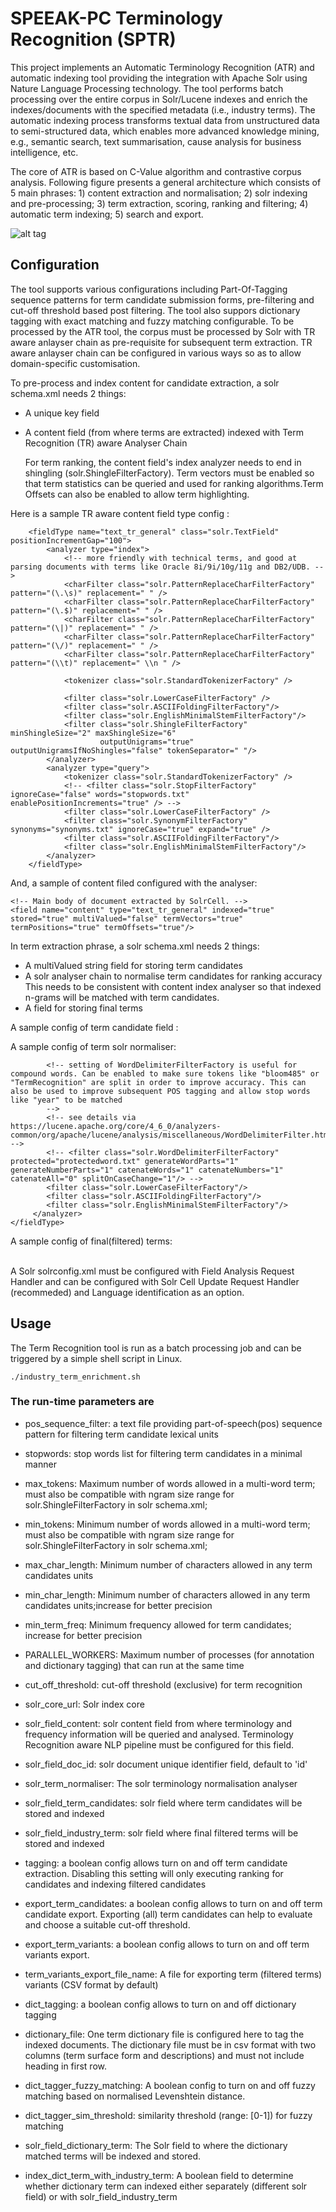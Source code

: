 # SPEEAK-PC Terminology Recognition (SPTR)

This project implements an Automatic Terminology Recognition (ATR) and automatic indexing tool providing the integration with Apache Solr using Nature Language Processing technology. The tool performs batch processing over the entire corpus in Solr/Lucene indexes and enrich the indexes/documents with the specified metadata (i.e., industry terms). The automatic indexing process transforms textual data from unstructured data to semi-structured data, which enables more advanced knowledge mining, e.g., semantic search, text summarisation,  cause analysis for business intelligence, etc.

The core of ATR is based on C-Value algorithm and contrastive corpus analysis. Following figure presents a general architecture which consists of 5 main phrases: 1) content extraction and normalisation; 2) solr indexing and pre-processing; 3) term extraction, scoring, ranking and filtering; 4) automatic term indexing; 5) search and export.

![alt tag](https://github.com/jerrygaoLondon/SPTR/blob/master/general_architecture.JPG)

## Configuration

The tool supports various configurations including Part-Of-Tagging sequence patterns for term candidate submission forms, pre-filtering and cut-off threshold based post filtering. The tool also suppors dictionary tagging with exact matching and fuzzy matching configurable. To be processed by the ATR tool, the corpus must be processed by Solr with TR aware anlayser chain as pre-requisite for subsequent term extraction. TR aware anlayser chain can be configured in various ways so as to allow domain-specific customisation.

To pre-process and index content for candidate extraction, a solr schema.xml needs 2 things:
 * A unique key field
 * A content field (from where terms are extracted) indexed with Term Recognition (TR) aware Analyser Chain
 
	For term ranking, the content field's index analyzer needs to end in shingling (solr.ShingleFilterFactory). Term vectors must be enabled so that term statistics can be queried and used for ranking algorithms.Term Offsets can also be enabled to allow term highlighting.
	
 Here is a sample TR aware content field type config :
	
		<fieldType name="text_tr_general" class="solr.TextField" positionIncrementGap="100">
			<analyzer type="index">
				<!-- more friendly with technical terms, and good at parsing documents with terms like Oracle 8i/9i/10g/11g and DB2/UDB. -->
				<charFilter class="solr.PatternReplaceCharFilterFactory" pattern="(\.\s)" replacement=" " />
				<charFilter class="solr.PatternReplaceCharFilterFactory" pattern="(\.$)" replacement=" " />
				<charFilter class="solr.PatternReplaceCharFilterFactory" pattern="(\|)" replacement=" " />
				<charFilter class="solr.PatternReplaceCharFilterFactory" pattern="(\/)" replacement=" " />
				<charFilter class="solr.PatternReplaceCharFilterFactory" pattern="(\\t)" replacement=" \\n " />
				
				<tokenizer class="solr.StandardTokenizerFactory" />
				
				<filter class="solr.LowerCaseFilterFactory" />
				<filter class="solr.ASCIIFoldingFilterFactory"/>
				<filter class="solr.EnglishMinimalStemFilterFactory"/>
				<filter class="solr.ShingleFilterFactory" minShingleSize="2" maxShingleSize="6"
						outputUnigrams="true" outputUnigramsIfNoShingles="false" tokenSeparator=" "/>
			</analyzer>
			<analyzer type="query">				
				<tokenizer class="solr.StandardTokenizerFactory" />
				<!-- <filter class="solr.StopFilterFactory" ignoreCase="false" words="stopwords.txt" enablePositionIncrements="true" /> -->
				<filter class="solr.LowerCaseFilterFactory" />
				<filter class="solr.SynonymFilterFactory" synonyms="synonyms.txt" ignoreCase="true" expand="true" />				
				<filter class="solr.ASCIIFoldingFilterFactory"/>
				<filter class="solr.EnglishMinimalStemFilterFactory"/>
			</analyzer>
		</fieldType>

 And, a sample of content filed configured with the analyser:
	
	<!-- Main body of document extracted by SolrCell. -->
	<field name="content" type="text_tr_general" indexed="true" stored="true" multiValued="false" termVectors="true" termPositions="true" termOffsets="true"/>

In term extraction phrase, a solr schema.xml needs 2 things:
 * A multiValued string field for storing term candidates 
 * A solr analyser chain to normalise term candidates for ranking accuracy
		This needs to be consistent with content index analyser so that indexed n-grams will be matched with term candidates.
 * A field for storing final terms
		
 A sample config of term candidate field :
	<!-- A dynamicField field can be configured for terms needs be indexed and stored with term vectors and offsets.-->
	<dynamicField name="*_tvss" type="string" indexed="true"  stored="true" multiValued="true" termVectors="true" termPositions="true" termOffsets="true"/>
	
 A sample config of term solr normaliser:
	<fieldType name="industry_term_normaliser" class="solr.TextField" positionIncrementGap="100">
		<analyzer>
			<tokenizer class="solr.StandardTokenizerFactory" />
			<!--<charFilter class="solr.PatternReplaceCharFilterFactory" pattern="(\-)" replacement=" " />-->
			
			<!-- setting of WordDelimiterFilterFactory is useful for compound words. Can be enabled to make sure tokens like "bloom485" or "TermRecognition" are split in order to improve accuracy. This can also be used to improve subsequent POS tagging and allow stop words like "year" to be matched
			-->
			<!-- see details via https://lucene.apache.org/core/4_6_0/analyzers-common/org/apache/lucene/analysis/miscellaneous/WordDelimiterFilter.html -->
			<!-- <filter class="solr.WordDelimiterFilterFactory" protected="protectedword.txt" generateWordParts="1" generateNumberParts="1" catenateWords="1" catenateNumbers="1" catenateAll="0" splitOnCaseChange="1"/> -->
			<filter class="solr.LowerCaseFilterFactory"/>
			<filter class="solr.ASCIIFoldingFilterFactory"/>
			<filter class="solr.EnglishMinimalStemFilterFactory"/>
		 </analyzer>
	</fieldType>
	
 A sample config of final(filtered) terms:
	<field name="industryTerm" type="industry_term_type" indexed="true" stored="true" multiValued="true" omitNorms="true" termVectors="true"/>
	<!-- Experimental field used for normalised term via term variations analysis -->
	<fieldType name="industry_term_type" class="solr.TextField" positionIncrementGap="100">
		<analyzer>
			<tokenizer class="solr.KeywordTokenizerFactory"/>		
			<charFilter class="solr.PatternReplaceCharFilterFactory" pattern="(\-)" replacement=" " />		
			<filter class="solr.LowerCaseFilterFactory"/>
			<filter class="solr.ASCIIFoldingFilterFactory"/>
			<filter class="solr.EnglishMinimalStemFilterFactory"/>
		 </analyzer>
	</fieldType>
	
A Solr solrconfig.xml must be configured with Field Analysis Request Handler and can be configured with Solr Cell Update Request Handler (recommeded) and Language identification as an option.

## Usage
 The Term Recognition tool is run as a batch processing job and can be triggered by a simple shell script in Linux.
	
	./industry_term_enrichment.sh
	
### The run-time parameters are
 * pos_sequence_filter: a text file providing part-of-speech(pos) sequence pattern for filtering term candidate lexical units
 * stopwords: stop words list for filtering term candidates in a minimal manner
 * max_tokens: Maximum number of words allowed in a multi-word term; must also be compatible with ngram size range for solr.ShingleFilterFactory in solr schema.xml;
 * min_tokens: Minimum number of words allowed in a multi-word term; must also be compatible with ngram size range for solr.ShingleFilterFactory in solr schema.xml;
 * max_char_length: Minimum number of characters allowed in any term candidates units
 * min_char_length: Minimum number of characters allowed in any term candidates units;increase for better precision
 * min_term_freq: Minimum frequency allowed for term candidates; increase for better precision
 * PARALLEL_WORKERS: Maximum number of processes (for annotation and dictionary tagging) that can run at the same time
 * cut_off_threshold: cut-off threshold (exclusive) for term recognition
	
 * solr_core_url: Solr index core
 * solr_field_content: solr content field from where terminology and frequency information will be queried and analysed. Terminology Recognition aware NLP pipeline must be configured for this field.
 * solr_field_doc_id: solr document unique identifier field, default to 'id'
 * solr_term_normaliser: The solr terminology normalisation analyser
 * solr_field_term_candidates: solr field where term candidates will be stored and indexed
 * solr_field_industry_term: solr field where final filtered terms will be stored and indexed
	
	
 * tagging: a boolean config allows turn on and off term candidate extraction. Disabling this setting will only executing ranking for candidates and indexing filtered candidates
 * export_term_candidates: a boolean config allows to turn on and off term candidate export. Exporting (all) term candidates can help to evaluate and choose a suitable cut-off threshold.
 * export_term_variants: a boolean config allows to turn on and off term variants export.
 * term_variants_export_file_name: A file for exporting term (filtered terms) variants (CSV format by default) 
	
 * dict_tagging: a boolean config allows to turn on and off dictionary tagging
 * dictionary_file: One term dictionary file is configured here to tag the indexed documents. The dictionary file must be in csv format with two columns (term surface form and descriptions) and must not include heading in first row.
 * dict_tagger_fuzzy_matching: A boolean config to turn on and off fuzzy matching based on normalised Levenshtein distance.
 * dict_tagger_sim_threshold: similarity threshold (range: [0-1]) for fuzzy matching
 * solr_field_dictionary_term: The Solr field to where the dictionary matched terms will be indexed and stored.
 * index_dict_term_with_industry_term: A boolean field to determine whether dictionary term can indexed either separately (different solr field) or with solr_field_industry_term	